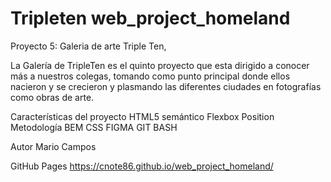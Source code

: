 # Tripleten web_project_homeland
Proyecto 5: Galeria de arte Triple Ten,

La Galería de TripleTen es el quinto proyecto que esta dirigido a conocer más a nuestros colegas, tomando como punto principal donde ellos nacieron y se crecieron y plasmando las diferentes ciudades en fotografías como obras de arte.


Características del proyecto
HTML5 semántico
Flexbox
Position
Metodología BEM
CSS
FIGMA
GIT BASH

Autor
Mario Campos

GitHub Pages
https://cnote86.github.io/web_project_homeland/